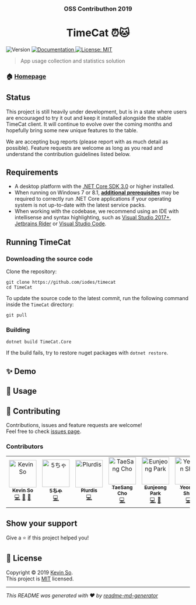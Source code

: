 <h3 align="center">OSS Contributhon 2019</h3>
<h1 align="center">TimeCat ⏰🐱</h1>
<p>
  <img alt="Version" src="https://img.shields.io/badge/version-0.1.0-blue.svg?cacheSeconds=2592000" />
  <a href="https://github.com/iodes/TimeCat#readme" target="_blank">
    <img alt="Documentation" src="https://img.shields.io/badge/documentation-yes-brightgreen.svg" />
  </a>
  <a href="https://github.com/iodes/TimeCat/blob/master/LICENSE" target="_blank">
    <img alt="License: MIT" src="https://img.shields.io/badge/License-MIT-yellow.svg" />
  </a>
</p>

> App usage collection and statistics solution

### 🏠 [Homepage](https://github.com/iodes/TimeCat#readme)

## Status

This project is still heavily under development, but is in a state where users are encouraged to try it out and keep it installed alongside the stable TimeCat client. It will continue to evolve over the coming months and hopefully bring some new unique features to the table.

We are accepting bug reports (please report with as much detail as possible). Feature requests are welcome as long as you read and understand the contribution guidelines listed below.

## Requirements

- A desktop platform with the [.NET Core SDK 3.0](https://www.microsoft.com/net/learn/get-started) or higher installed.
- When running on Windows 7 or 8.1, **[additional prerequisites](https://docs.microsoft.com/en-us/dotnet/core/windows-prerequisites?tabs=netcore30)** may be required to correctly run .NET Core applications if your operating system is not up-to-date with the latest service packs.
- When working with the codebase, we recommend using an IDE with intellisense and syntax highlighting, such as [Visual Studio 2017+](https://visualstudio.microsoft.com/vs/), [Jetbrains Rider](https://www.jetbrains.com/rider/) or [Visual Studio Code](https://code.visualstudio.com/).

## Running TimeCat

### Downloading the source code

Clone the repository:

```shell
git clone https://github.com/iodes/timecat
cd TimeCat
```

To update the source code to the latest commit, run the following command inside the `TimeCat` directory:

```shell
git pull
```

### Building

```shell
dotnet build TimeCat.Core
```

If the build fails, try to restore nuget packages with `dotnet restore`.

## ✨ Demo

## 🚀 Usage

## 🤝 Contributing

Contributions, issues and feature requests are welcome!<br />Feel free to check [issues page](https://github.com/iodes/TimeCat/issues).

### Contributors

<!-- ALL-CONTRIBUTORS-LIST:START - Do not remove or modify this section -->
<!-- prettier-ignore -->
<table>
  <tr>
    <td align="center">
      <a href="https://github.com/iodes"
        ><img
          src="https://avatars0.githubusercontent.com/u/1563800?s=400&v=4"
          width="75px;"
          alt="Kevin So"
        /><br /><sub><b>Kevin So</b></sub></a
      ><br /><a
        href="https://github.com/iodes/TimeCat/commits?author=iodes"
        title="Code"
        >💻</a
      >
      <a
        href="https://github.com/iodes/TimeCat/commits?author=iodes"
        title="Documentation"
        >📖</a
      >
      <a href="#maintenance-iodes" title="Maintenance">🚧</a>
    </td>
    <td align="center">
      <a href="https://github.com/SteaI"
        ><img
          src="https://avatars1.githubusercontent.com/u/9690415?s=400&?v=4"
          width="75px;"
          alt="5ちゃ"
        /><br /><sub><b>5ちゃ</b></sub></a
      ><br /><a
        href="https://github.com/iodes/TimeCat/commits?author=SteaI"
        title="Code"
        >💻</a
      >
    </td>
    <td align="center">
      <a href="https://github.com/Plurdis"
        ><img
          src="https://avatars3.githubusercontent.com/u/23194065?s=460&v=4"
          width="75px;"
          alt="Plurdis"
        /><br /><sub><b>Plurdis</b></sub></a
      ><br /><a
        href="https://github.com/iodes/TimeCat/commits?author=Plurdis"
        title="Code"
        >💻</a
      >
    </td>
    <td align="center">
      <a href="https://github.com/Web-Engine"
        ><img
          src="https://avatars1.githubusercontent.com/u/3965510?s=460&v=4"
          width="75px;"
          alt="TaeSang Cho"
        /><br /><sub><b>TaeSang Cho</b></sub></a
      ><br /><a
        href="https://github.com/iodes/TimeCat/commits?author=WEb-Engine"
        title="Code"
        >💻</a
      >
    </td>
    <td align="center">
      <a href="https://github.com/ejolie"
        ><img
          src="https://avatars3.githubusercontent.com/u/31282659?s=460&v=4"
          width="75px;"
          alt="Eunjeong Park"
        /><br /><sub><b>Eunjeong Park</b></sub></a
      ><br /><a
        href="https://github.com/iodes/TimeCat/commits?author=ejolie"
        title="Code"
        >💻</a
      >
      <a
        href="https://github.com/iodes/TimeCat/commits?author=ejolie"
        title="Documentation"
        >📖</a
      >
    </td>
    <td align="center">
      <a href="https://github.com/LiteHell"
        ><img
          src="https://avatars0.githubusercontent.com/u/12497886?s=400&v=4"
          width="75px;"
          alt="Yeonjin Shin"
        /><br /><sub><b>Yeonjin Shin</b></sub></a
      ><br /><a
        href="https://github.com/iodes/TimeCat/commits?author=LiteHell"
        title="Code"
        >💻</a
      >
    </td>
    <td align="center">
      <a href="https://github.com/khg0712"
        ><img
          src="https://avatars2.githubusercontent.com/u/25566139?s=460&v=4"
          width="75px;"
          alt="Click"
        /><br /><sub><b>Click</b></sub></a
      ><br /><a
        href="https://github.com/iodes/TimeCat/commits?author=kgh0712"
        title="Code"
        >💻</a
      >
    </td>
    <td align="center">
      <a href="https://github.com/Baek2back"
        ><img
          src="https://avatars1.githubusercontent.com/u/37530109?s=460&v=4"
          width="75px;"
          alt="Baek2back"
        /><br /><sub><b>김성백</b></sub></a
      ><br /><a
        href="https://github.com/iodes/TimeCat/commits?author=Baek2back"
        title="Code"
        >💻</a
      >
    </td>
  </tr>
</table>
<!-- ALL-CONTRIBUTORS-LIST:END -->

## Show your support

Give a ⭐️ if this project helped you!

## 📝 License

Copyright © 2019 [Kevin So](https://github.com/iodes).<br />
This project is [MIT](https://github.com/iodes/TimeCat/blob/master/LICENSE) licensed.

---

_This README was generated with ❤️ by [readme-md-generator](https://github.com/kefranabg/readme-md-generator)_
